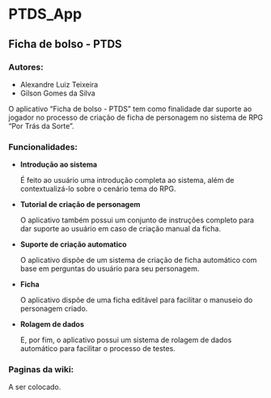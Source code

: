 # PTDS_App

<h2>Ficha de bolso - PTDS</h2> 

<H3>Autores:</H3>

<ul>
  <li>Alexandre Luiz Teixeira</li>
  <li>Gilson Gomes da Silva</li>
</ul>

<p>O aplicativo “Ficha de bolso - PTDS” tem como finalidade dar suporte ao jogador no processo de criação de ficha de personagem no sistema de RPG “Por Trás da Sorte”. </p>

<h3>Funcionalidades:</h3>

<ul>
  <li>
    <p><b>Introdução ao sistema</b></p>
    <p>É feito ao usuário uma introdução completa ao sistema, além de contextualizá-lo sobre o cenário tema do RPG.</p>
  </li>
  <li>
    <p><b>Tutorial de criação de personagem</b></p>
    <p>O aplicativo também possui um conjunto de instruções completo para dar suporte ao usuário em caso de criação manual da ficha.</p>
  </li>
  <li>
    <p><b>Suporte de criação automatico</b></p>
    <p>O aplicativo dispõe de um sistema de criação de ficha automático com base em perguntas do usuário para seu personagem.</p>
  </li>
  <li>
    <p><b>Ficha</b></p>
    <p>O aplicativo dispõe de uma ficha editável para facilitar o manuseio do personagem criado.</p>
  </li>
  <li>
    <p><b>Rolagem de dados</b></p>
    <p>E, por fim, o aplicativo possui um sistema de rolagem de dados automático para facilitar o processo de testes.</p>
  </li>
</ul>

<h3>Paginas da wiki:</h3>

<p>A ser colocado.</p>
